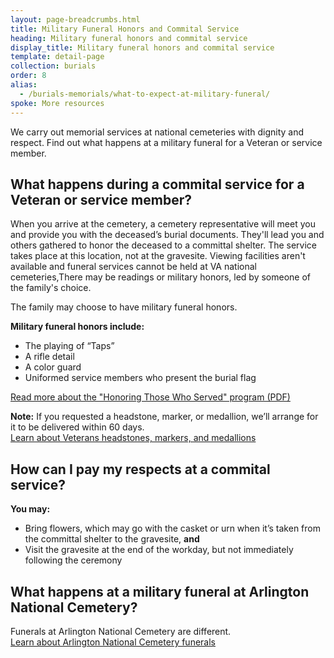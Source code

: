 ```yaml
---
layout: page-breadcrumbs.html
title: Military Funeral Honors and Commital Service
heading: Military funeral honors and commital service
display_title: Military funeral honors and commital service
template: detail-page
collection: burials
order: 8
alias:
  - /burials-memorials/what-to-expect-at-military-funeral/
spoke: More resources
---
```


<div class="va-introtext">

We carry out memorial services at national cemeteries with dignity and respect. Find out what happens at a military funeral for a Veteran or service member.

</div>

## What happens during a commital service for a Veteran or service member?

When you arrive at the cemetery, a cemetery representative will meet you and provide you with the deceased’s burial documents. They'll lead you and others gathered to honor the deceased to a committal shelter. The service takes place at this location, not at the gravesite. Viewing facilities aren't available and funeral services cannot be held at VA national cemeteries,There may be readings or military honors, led by someone of the family's choice. 

The family may choose to have military funeral honors.

**Military funeral honors include:**
- The playing of “Taps”
- A rifle detail
- A color guard
- Uniformed service members who present the burial flag

[Read more about the "Honoring Those Who Served" program (PDF)](https://www.cem.va.gov/cem/docs/factsheets/honors.pdf)

**Note:** If you requested a headstone, marker, or medallion, we’ll arrange for it to be delivered within 60 days. <br>
[Learn about Veterans headstones, markers, and medallions](/burials-memorials/memorial-items/headstones-markers-medallions/)

## How can I pay my respects at a commital service?

**You may:** 
- Bring flowers, which may go with the casket or urn when it’s taken from the committal shelter to the gravesite, **and**
- Visit the gravesite at the end of the workday, but not immediately following the ceremony

## What happens at a military funeral at Arlington National Cemetery?

Funerals at Arlington National Cemetery are different. <br>
[Learn about Arlington National Cemetery funerals](http://www.arlingtoncemetery.mil/Funerals/About-Funerals)

